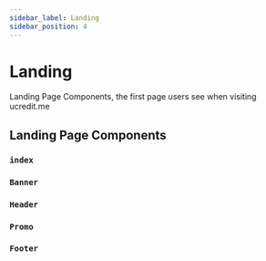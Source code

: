 ```yaml
---
sidebar_label: Landing
sidebar_position: 4
---
```

# Landing
Landing Page Components, the first page users see when visiting ucredit.me

## Landing Page Components

### ``index``

### ``Banner``

### ``Header``

### ``Promo``

### ``Footer``
